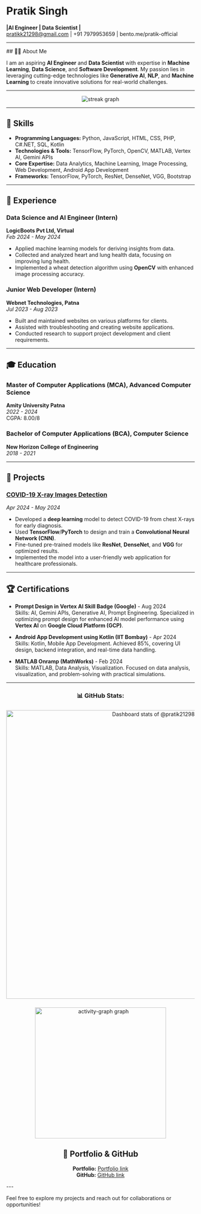 # Pratik Singh

**|AI Engineer | Data Scientist |**  
pratikk21298@gmail.com | +91 7979953659 | bento.me/pratik-official

---
<div>
  ## 👨‍💻 About Me

I am an aspiring **AI Engineer** and **Data Scientist** with expertise in **Machine Learning**, **Data Science**, and **Software Development**. My passion lies in leveraging cutting-edge technologies like **Generative AI**, **NLP**, and **Machine Learning** to create innovative solutions for real-world challenges.

---

<div align="center">
  <img src="https://streak-stats.demolab.com?user=pratik21298&locale=en&mode=daily&theme=dark&hide_border=false&border_radius=5&order=3" height="auto" alt="streak graph"  />
</div>
</div>

---



## 🧠 Skills

- **Programming Languages:** Python, JavaScript, HTML, CSS, PHP, C#.NET, SQL, Kotlin  
- **Technologies & Tools:** TensorFlow, PyTorch, OpenCV, MATLAB, Vertex AI, Gemini APIs  
- **Core Expertise:** Data Analytics, Machine Learning, Image Processing, Web Development, Android App Development  
- **Frameworks:** TensorFlow, PyTorch, ResNet, DenseNet, VGG, Bootstrap

---

## 🏢 Experience

### Data Science and AI Engineer (Intern)  
**LogicBoots Pvt Ltd, Virtual**  
_Feb 2024 - May 2024_  
- Applied machine learning models for deriving insights from data.
- Collected and analyzed heart and lung health data, focusing on improving lung health.
- Implemented a wheat detection algorithm using **OpenCV** with enhanced image processing accuracy.

### Junior Web Developer (Intern)  
**Webnet Technologies, Patna**  
_Jul 2023 - Aug 2023_  
- Built and maintained websites on various platforms for clients.
- Assisted with troubleshooting and creating website applications.
- Conducted research to support project development and client requirements.

---

## 🎓 Education

### Master of Computer Applications (MCA), Advanced Computer Science  
**Amity University Patna**  
_2022 - 2024_  
CGPA: 8.00/8

### Bachelor of Computer Applications (BCA), Computer Science  
**New Horizon College of Engineering**  
_2018 - 2021_

---

## 💼 Projects

### [COVID-19 X-ray Images Detection](https://github.com/your-repo-link)  
*Apr 2024 - May 2024*  
- Developed a **deep learning** model to detect COVID-19 from chest X-rays for early diagnosis.  
- Used **TensorFlow**/**PyTorch** to design and train a **Convolutional Neural Network (CNN)**.  
- Fine-tuned pre-trained models like **ResNet**, **DenseNet**, and **VGG** for optimized results.  
- Implemented the model into a user-friendly web application for healthcare professionals.

---

## 🏆 Certifications

- **Prompt Design in Vertex AI Skill Badge (Google)** - Aug 2024  
  Skills: AI, Gemini APIs, Generative AI, Prompt Engineering. Specialized in optimizing prompt design for enhanced AI model performance using **Vertex AI** on **Google Cloud Platform (GCP)**.

- **Android App Development using Kotlin (IIT Bombay)** - Apr 2024  
  Skills: Kotlin, Mobile App Development. Achieved 85%, covering UI design, backend integration, and real-time data handling.

- **MATLAB Onramp (MathWorks)** - Feb 2024  
  Skills: MATLAB, Data Analysis, Visualization. Focused on data analysis, visualization, and problem-solving with practical simulations.

---

###

<h3 align="center">📊 GitHub Stats:</h3>

###

<div align="center">
<!-- Copy-paste in your Readme.md file -->

<a href="https://next.ossinsight.io/widgets/official/compose-user-dashboard-stats?user_id=128886214" target="_blank" style="display: block" align="center">
  <picture>
    <source media="(prefers-color-scheme: dark)" srcset="https://next.ossinsight.io/widgets/official/compose-user-dashboard-stats/thumbnail.png?user_id=128886214&image_size=auto&color_scheme=dark" width="1000" height="auto">
    <img alt="Dashboard stats of @pratik21298" src="https://next.ossinsight.io/widgets/official/compose-user-dashboard-stats/thumbnail.png?user_id=128886214&image_size=auto&color_scheme=light" width="771" height="auto">
  </picture>
</a>

<!-- Made with [OSS Insight](https://ossinsight.io/) -->
</div>

###

<div align="center">
  <img src="https://github-readme-activity-graph.vercel.app/graph?username=pratik21298&radius=16&theme=github-dark&area=true&order=5&custom_title=Contribution%20Graph" height="350" alt="activity-graph graph"  />
</div>

###

<div align="center">
  
## 📂 Portfolio & GitHub

 **Portfolio:** [Portfolio link](https://your-portfolio-link.com)  
 **GitHub:** [GitHub link](https://github.com/your-github-profile)  
  </div>
---

Feel free to explore my projects and reach out for collaborations or opportunities!
###

